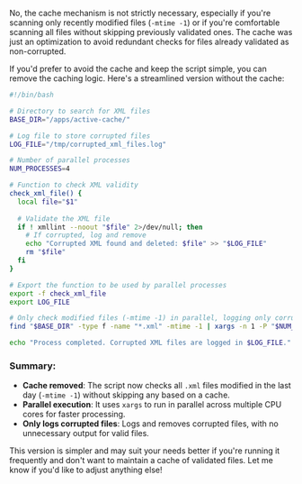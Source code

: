 No, the cache mechanism is not strictly necessary, especially if you're scanning only recently modified files (`-mtime -1`) or if you're comfortable scanning all files without skipping previously validated ones. The cache was just an optimization to avoid redundant checks for files already validated as non-corrupted.

If you'd prefer to avoid the cache and keep the script simple, you can remove the caching logic. Here's a streamlined version without the cache:

```bash
#!/bin/bash

# Directory to search for XML files
BASE_DIR="/apps/active-cache/"

# Log file to store corrupted files
LOG_FILE="/tmp/corrupted_xml_files.log"

# Number of parallel processes
NUM_PROCESSES=4

# Function to check XML validity
check_xml_file() {
  local file="$1"
  
  # Validate the XML file
  if ! xmllint --noout "$file" 2>/dev/null; then
    # If corrupted, log and remove
    echo "Corrupted XML found and deleted: $file" >> "$LOG_FILE"
    rm "$file"
  fi
}

# Export the function to be used by parallel processes
export -f check_xml_file
export LOG_FILE

# Only check modified files (-mtime -1) in parallel, logging only corrupted ones
find "$BASE_DIR" -type f -name "*.xml" -mtime -1 | xargs -n 1 -P "$NUM_PROCESSES" -I {} bash -c 'check_xml_file "{}"'

echo "Process completed. Corrupted XML files are logged in $LOG_FILE."
```

### Summary:
- **Cache removed**: The script now checks all `.xml` files modified in the last day (`-mtime -1`) without skipping any based on a cache.
- **Parallel execution**: It uses `xargs` to run in parallel across multiple CPU cores for faster processing.
- **Only logs corrupted files**: Logs and removes corrupted files, with no unnecessary output for valid files.

This version is simpler and may suit your needs better if you're running it frequently and don't want to maintain a cache of validated files. Let me know if you'd like to adjust anything else!